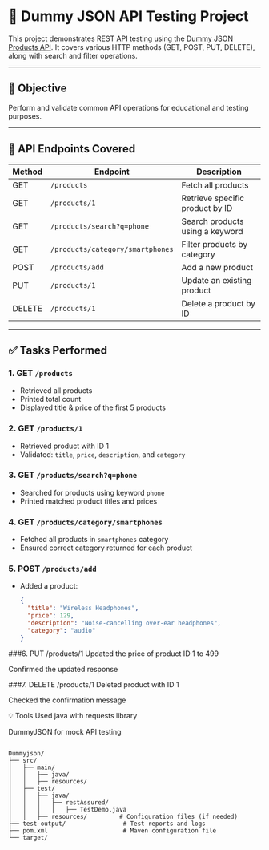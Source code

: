 # 🧪 Dummy JSON API Testing Project

This project demonstrates REST API testing using the [Dummy JSON Products API](https://dummyjson.com/docs/products). It covers various HTTP methods (GET, POST, PUT, DELETE), along with search and filter operations.

---

## 🚀 Objective

Perform and validate common API operations for educational and testing purposes.

---

## 📌 API Endpoints Covered

| Method | Endpoint                                  | Description                          |
|--------|-------------------------------------------|--------------------------------------|
| GET    | `/products`                               | Fetch all products                   |
| GET    | `/products/1`                             | Retrieve specific product by ID      |
| GET    | `/products/search?q=phone`                | Search products using a keyword      |
| GET    | `/products/category/smartphones`          | Filter products by category          |
| POST   | `/products/add`                           | Add a new product                    |
| PUT    | `/products/1`                             | Update an existing product           |
| DELETE | `/products/1`                             | Delete a product by ID               |

---

## ✅ Tasks Performed

### 1. GET `/products`
- Retrieved all products
- Printed total count
- Displayed title & price of the first 5 products

### 2. GET `/products/1`
- Retrieved product with ID 1
- Validated: `title`, `price`, `description`, and `category`

### 3. GET `/products/search?q=phone`
- Searched for products using keyword `phone`
- Printed matched product titles and prices

### 4. GET `/products/category/smartphones`
- Fetched all products in `smartphones` category
- Ensured correct category returned for each product

### 5. POST `/products/add`
- Added a product:
  ```json
  {
    "title": "Wireless Headphones",
    "price": 129,
    "description": "Noise-cancelling over-ear headphones",
    "category": "audio"
  }
###6. PUT /products/1
Updated the price of product ID 1 to 499

Confirmed the updated response

###7. DELETE /products/1
Deleted product with ID 1

Checked the confirmation message


💡 Tools Used
java with requests library

DummyJSON for mock API testing

~~~

Dummyjson/
├── src/
│   ├── main/
│   │   ├── java/            
│   │   ├── resources/         
│   ├── test/
│   │   ├── java/
│   │   │   ├── restAssured/         
│   │   │   │   ├── TestDemo.java
│   │   ├── resources/         # Configuration files (if needed)
├── test-output/                # Test reports and logs
├── pom.xml                     # Maven configuration file
└── target/                    
~~~
